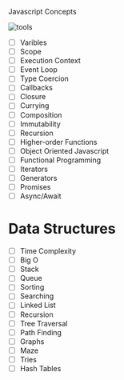 Javascript Concepts

![tools](https://cdn.iconscout.com/icon/free/png-256/javascript-20-555998.png)

- [ ] Varibles
- [ ] Scope
- [ ] Execution Context
- [ ] Event Loop
- [ ] Type Coercion
- [ ] Callbacks
- [ ] Closure
- [ ] Currying
- [ ] Composition
- [ ] Immutability
- [ ] Recursion
- [ ] Higher-order Functions
- [ ] Object Oriented Javascript
- [ ] Functional Programming
- [ ] Iterators
- [ ] Generators
- [ ] Promises
- [ ] Async/Await

# Data Structures

- [ ] Time Complexity
- [ ] Big O
- [ ] Stack
- [ ] Queue
- [ ] Sorting
- [ ] Searching
- [ ] Linked List
- [ ] Recursion
- [ ] Tree Traversal
- [ ] Path Finding
- [ ] Graphs
- [ ] Maze
- [ ] Tries
- [ ] Hash Tables
